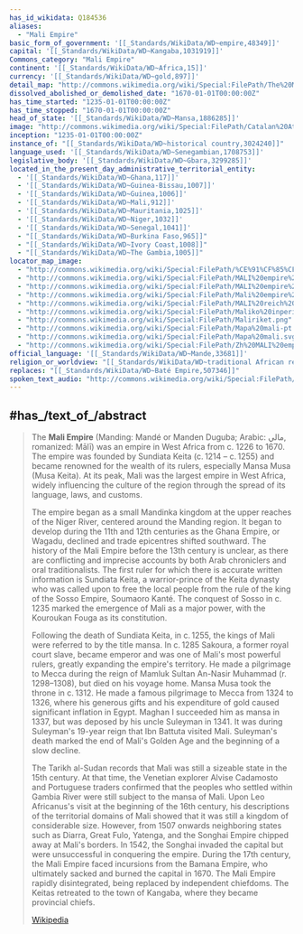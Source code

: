 ```yaml
---
has_id_wikidata: Q184536
aliases:
  - "Mali Empire"
basic_form_of_government: '[[_Standards/WikiData/WD~empire,48349]]'
capital: '[[_Standards/WikiData/WD~Kangaba,1031919]]'
Commons_category: "Mali Empire"
continent: '[[_Standards/WikiData/WD~Africa,15]]'
currency: '[[_Standards/WikiData/WD~gold,897]]'
detail_map: "http://commons.wikimedia.org/wiki/Special:FilePath/The%20Mali%20Empire.jpg"
dissolved_abolished_or_demolished_date: "1670-01-01T00:00:00Z"
has_time_started: "1235-01-01T00:00:00Z"
has_time_stopped: "1670-01-01T00:00:00Z"
head_of_state: '[[_Standards/WikiData/WD~Mansa,1886285]]'
image: "http://commons.wikimedia.org/wiki/Special:FilePath/Catalan%20Atlas%20BNF%20Sheet%206%20Western%20Sahara.jpg"
inception: "1235-01-01T00:00:00Z"
instance_of: "[[_Standards/WikiData/WD~historical country,3024240]]"
language_used: '[[_Standards/WikiData/WD~Senegambian,1708753]]'
legislative_body: '[[_Standards/WikiData/WD~Gbara,3299285]]'
located_in_the_present_day_administrative_territorial_entity:
  - '[[_Standards/WikiData/WD~Ghana,117]]'
  - '[[_Standards/WikiData/WD~Guinea-Bissau,1007]]'
  - '[[_Standards/WikiData/WD~Guinea,1006]]'
  - '[[_Standards/WikiData/WD~Mali,912]]'
  - '[[_Standards/WikiData/WD~Mauritania,1025]]'
  - '[[_Standards/WikiData/WD~Niger,1032]]'
  - '[[_Standards/WikiData/WD~Senegal,1041]]'
  - "[[_Standards/WikiData/WD~Burkina Faso,965]]"
  - "[[_Standards/WikiData/WD~Ivory Coast,1008]]"
  - "[[_Standards/WikiData/WD~The Gambia,1005]]"
locator_map_image:
  - "http://commons.wikimedia.org/wiki/Special:FilePath/%CE%91%CF%85%CF%84%CE%BF%CE%BA%CF%81%CE%B1%CF%84%CE%BF%CF%81%CE%AF%CE%B1%20%CE%9C%CE%AC%CE%BB%CE%B9%20%CF%87%CE%AC%CF%81%CF%84%CE%B7%CF%82.png"
  - "http://commons.wikimedia.org/wiki/Special:FilePath/MALI%20empire%20map-ar.png"
  - "http://commons.wikimedia.org/wiki/Special:FilePath/MALI%20empire%20map.PNG"
  - "http://commons.wikimedia.org/wiki/Special:FilePath/Mali%20empire%20map%20-%201350%20AD%20-%20el.svg"
  - "http://commons.wikimedia.org/wiki/Special:FilePath/MALI%20reich%20Karte.PNG"
  - "http://commons.wikimedia.org/wiki/Special:FilePath/Maliko%20inperioa.svg"
  - "http://commons.wikimedia.org/wiki/Special:FilePath/Maliriket.png"
  - "http://commons.wikimedia.org/wiki/Special:FilePath/Mapa%20mali-pt.svg"
  - "http://commons.wikimedia.org/wiki/Special:FilePath/Mapa%20mali.svg"
  - "http://commons.wikimedia.org/wiki/Special:FilePath/Zh%20MALI%20empire%20map.png"
official_language: '[[_Standards/WikiData/WD~Mande,33681]]'
religion_or_worldview: "[[_Standards/WikiData/WD~traditional African religion,386498]]"
replaces: "[[_Standards/WikiData/WD~Baté Empire,507346]]"
spoken_text_audio: "http://commons.wikimedia.org/wiki/Special:FilePath/Hy-%D5%84%D5%A1%D5%AC%D5%AB%D5%AB%20%D5%AF%D5%A1%D5%B5%D5%BD%D6%80%D5%B8%D6%82%D5%A9%D5%B5%D5%B8%D6%82%D5%B6%20%28Mali%20Empire%29.ogg"
---
```


## #has_/text_of_/abstract 

> The **Mali Empire** (Manding: Mandé or Manden Duguba; Arabic: مالي, romanized: Mālī) was an empire in West Africa from c. 1226 to 1670. The empire was founded by Sundiata Keita (c. 1214 – c. 1255) and became renowned for the wealth of its rulers, especially Mansa Musa (Musa Keita). At its peak, Mali was the largest empire in West Africa, widely influencing the culture of the region through the spread of its language, laws, and customs.
>
> The empire began as a small Mandinka kingdom at the upper reaches of the Niger River, centered around the Manding region. It began to develop during the 11th and 12th centuries as the Ghana Empire, or Wagadu, declined and trade epicentres shifted southward. The history of the Mali Empire before the 13th century is unclear, as there are conflicting and imprecise accounts by both Arab chroniclers and oral traditionalists. The first ruler for which there is accurate written information is Sundiata Keita, a warrior-prince of the Keita dynasty who was called upon to free the local people from the rule of the king of the Sosso Empire, Soumaoro Kanté. The conquest of Sosso in c. 1235 marked the emergence of Mali as a major power, with the Kouroukan Fouga as its constitution.
>
> Following the death of Sundiata Keita, in c. 1255, the kings of Mali were referred to by the title mansa. In c. 1285 Sakoura, a former royal court slave, became emperor and was one of Mali's most powerful rulers, greatly expanding the empire's territory. He made a pilgrimage to Mecca during the reign of Mamluk Sultan An-Nasir Muhammad (r. 1298–1308), but died on his voyage home. Mansa Musa took the throne in c. 1312. He made a famous pilgrimage to Mecca from 1324 to 1326, where his generous gifts and his expenditure of gold caused significant inflation in Egypt. Maghan I succeeded him as mansa in 1337, but was deposed by his uncle Suleyman in 1341. It was during Suleyman's 19-year reign that Ibn Battuta visited Mali. Suleyman's death marked the end of Mali's Golden Age and the beginning of a slow decline.
>
> The Tarikh al-Sudan records that Mali was still a sizeable state in the 15th century. At that time, the Venetian explorer Alvise Cadamosto and Portuguese traders confirmed that the peoples who settled within Gambia River were still subject to the mansa of Mali. Upon Leo Africanus's visit at the beginning of the 16th century, his descriptions of the territorial domains of Mali showed that it was still a kingdom of considerable size. However, from 1507 onwards neighboring states such as Diarra, Great Fulo, Yatenga, and the Songhai Empire chipped away at Mali's borders. In 1542, the Songhai invaded the capital but were unsuccessful in conquering the empire. During the 17th century, the Mali Empire faced incursions from the Bamana Empire, who ultimately sacked and burned the capital in 1670. The Mali Empire rapidly disintegrated, being replaced by independent chiefdoms. The Keitas retreated to the town of Kangaba, where they became provincial chiefs.
>
> [Wikipedia](https://en.wikipedia.org/wiki/Mali%20Empire) 



